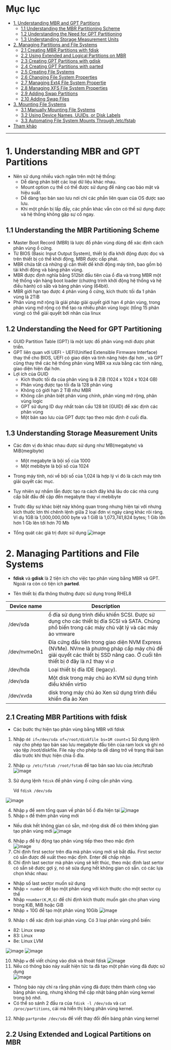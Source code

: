 # Mục lục 
- [1. Understanding MBR and GPT Partitions](#1)
  - [1.1 Understanding the MBR Partitioning Scheme](#11)
  - [1.2 Understanding the Need for GPT Partitioning](#12)
  - [1.3 Understanding Storage Measurement Units](#13)
- [2. Managing Partitions and File Systems](#2)
  - [2.1 Creating MBR Partitions with fdisk](#21)
  - [2.2 Using Extended and Logical Partitions on MBR](#22)
  - [2.3 Creating GPT Partitions with gdisk](#23)
  - [2.4 Creating GPT Partitions with parted](#24)
  - [2.5 Creating File Systems](#25)
  - [2.6 Changing File System Properties](#26)
  - [2.7 Managing Ext4 File System Propertie](#27)
  - [2.8 Managing XFS File System Properties](#28)
  - [2.9 Adding Swap Partitions](#29)
  - [2.10 Adding Swap Files](#210)
- [3. Mounting File Systems](#3)
  - [3.1 Manually Mounting File Systems](#31)
  - [3.2 Using Device Names, UUIDs, or Disk Labels](#32)
  - [3.3 Automating File System Mounts Through /etc/fstab](#33)
- [Tham khảo](tm)
---

<a name = '1'></a>
# 1. Understanding MBR and GPT Partitions
- Nên sử dụng nhiều vách ngăn trên một hệ thống:
  - Dễ dàng phân biệt các loại dữ liệu khác nhau.
  - Mount option cụ thể có thể được sử dụng để nâng cao bảo mật và hiệu suất.
  - Dễ dàng tạo bản sao lưu nơi chỉ các phần liên quan của OS được sao lưu.
  - Khi một phần bị lấp đầy, các phần khác  vẫn còn có thể sử dụng được và hệ thống không gặp sự cố ngay.

 <a name = '11'></a> 
## 1.1 Understanding the MBR Partitioning Scheme
- Master Boot Record (MBR) là lược đồ phân vùng dùng để xác định cách phân vùng ổ cứng.
- Từ BIOS (Basic Input Output System), thiết bị đĩa khởi động được đọc và trên thiết bị có thể khởi động, MBR được cấp phát.
- MBR chứa tất cả những gì cần thiết để khởi động máy tính, bao gồm bộ tải khởi động và bảng phân vùng.
- MBR được định nghĩa bằng 512bit đầu tiên của ổ đĩa và trong MBR một hệ thống vận hàng boot loader (chương trình khởi động hệ thống và hệ điều hành) có sẵb và bảng phân vùng (64bit).
- MBR giới hạn tạo được 4 phân vùng ổ cứng, kích thước tối đa 1 phân vùng là 2TiB
- Phân vùng mở rộng là giải pháp giải quyết giới hạn 4 phân vùng, trong phân vùng mở rộng có thể tạo ra nhiều phân vùng logic (tổng 15 phân vùng) có thể giải quyết bởi nhân của linux

<a name ='12'></a>
## 1.2 Understanding the Need for GPT Partitioning
- GUID Partition Table (GPT) là một lược đồ phân vùng mới được phát triển.
- GPT liên quan với UEFI - UEFI(Unified Extensible Firmware Interface) thay thế cho BIOS, UEFI có giao diện và tính năng hiện đại hơn , và GPT cũng thay thế các hệ thống phân vùng MBR xa xưa bằng các tính năng, giao diện hiện đại hơn.
- Lợi ích của GUID 
  - Kích thước tối đa của phân vùng là 8 ZiB (1024 x 1024 x 1024 GB)
  - Phân vùng được tạo tối đa là 128 phân vùng 
  - Không có giới hạn 2 TiB như MBR
  - Không cần phân biệt phân vùng chính, phân vùng mở rộng, phân vùng logic
  - GPT sử dụng ID duy nhất toàn cấu 128 bit (GUID) để xác định các phân vùng 
  - Một bản sao lưu của GPT được tạo theo mặc định ở cuối đĩa.

<a name = '13'></a>
## 1.3 Understanding Storage Measurement Units 

- Các đơn vị đo khác nhau được sử dụng như MB(megabyte) và MiB(megibyte)
  - Một megabyte là bội số của 1000
  - Một mebibyte là bội số của 1024
- Trong máy tính, nói về bội số của 1,024 là hợp lý vì đó là cách máy tính giải quyết các mục.
- Tuy nhiên sự nhầm lẫn được tạo ra cách đây khá lâu do các nhà cung cấp bắt đầu đề cập đến megabyte thay vì mebibyte
- Trước đây sự khác biệt này không quan trong nhưng hiện tại với nhưng kích thước lơn thì chênh lệnh giữa 2 loại đơn vị ngày càng khác rõi ràng. Ví dụ 1GB là 1,000,000,000 byte  và 1 GiB là 1,073,741,824 bytes; 1 Gib lớn hơn 1 Gb lên tới hơn 70 Mb

- Tổng quát các giá trị được sử dụng
  ![image](image/Screenshot_100.png)

<a name ='2'></a>
# 2. Managing Partitions and File Systems

- **fdisk** và **gdisk** là 2 tiện ích cho việc tạo phân vùng bằng MBR và GPT. Ngoài ra còn có tiện ích **parted**.

- Tên thiết bị đĩa thông thường được sử dụng trong RHEL8 

Device  name | Description
---|---
/dev/sda| ổ đĩa sử dụng trình điều khiển  SCSI. Được sử dụng cho các thiết bị đĩa  SCSI và SATA. Chúng phổ biến trong các máy chủ vật lý và các máy ảo vmware
/dev/nvme0n1| Đĩa cứng đầu tiên trong giao diện NVM Express (NVMe). NVme là phương pháp cấp máy chủ để giải quyết các thiết bị SSD nâng cao. Ở cuối tên thiết bị ở đây là *n1* thay vì *a*
/dev/hda| Loại thiết bị đĩa  IDE (legacy). 
/dev/sda| Một disk trong máy chủ ảo KVM sử dụng trình điều khiển virtio
/dev/xvda| disk trong máy chủ ảo Xen sử dụng trình điều khiển đĩa ảo Xen

<a name ='21'></a>
## 2.1 Creating MBR Partitions with fdisk
- Các bước thự hiện tạo phân vùng bằng MBR với fdisk


1. Nhập `dd if=/dev/sda of=/root/diskfile bs=1M count=1` Sử dụng lệnh này cho phép tạo bản sao lưu megabyte đầu tiên của ram lock và ghi nó vào tệp /root/diskfile. File này cho phép ta dễ dàng trở về trạng thái ban đầu trước khi thực hiện chia ổ đĩa.
2. Nhập `cp /etc/fstab /root/fstab` để tạo bản sao lưu của /etc/fstab
  ![image](image/Screenshot_101.png)

3. Sử dụng lệnh `fdisk` để phân vùng ổ cứng cần phân vùng.

    Vd `fdisk /dev/sda`

  ![image](image/Screenshot_102.png)

4. Nhập `p` để xem tổng quan về phân bố ổ đĩa hiện tại
  ![image](image/Screenshot_103.png)
5. Nhập `n` để thêm phân vùng mới 
- Nếu disk hết không gian có sẵn, mở rộng disk để có thêm không gian tạo phân vùng mới 
  ![image](image/Screenshot_104.png)
6. Nhập `p` để tự động tạo phân vùng tiếp theo theo mặc định  
  ![image](image/Screenshot_105.png)
7. Chỉ định first sector trên đĩa mà phân vùng mới sẽ bắt đầu.  First sector có sẵn  được đề xuất theo mặc định. Enter để chấp nhận
8. Chỉ định last sector  mà phân vùng sẽ kết thúc, theo mặc định last sertor có sẵn sẽ được gợi ý, nó sẽ sửa dụng hết không gian có sẵn. có các lựa chọn khác nhau: 
- Nhập số last sector muốn sử dụng 
- Nhập `+ number` để tạo một phân vùng với kích thước cho một sector cụ thể 
- Nhập ` +number(K,M,G) ` để chỉ định kích thước muốn gán cho phan vùng trong KiB, MiB hoặc GiB
- Nhập + 10G để tạo một phân vùng 10Gib
  ![image](image/Screenshot_106.png)
9. Nhâp `t` để xác định loại phân vùng. Có  3 loại phân vùng phổ biến: 
  - 82: Linux swap
  - 83: Linux
  - 8e: Linux LVM

  ![image](image/Screenshot_108.png)
  ![image](image/Screenshot_109.png)

10. Nhập `w` để viết chúng vào disk và thoát fdisk
![image](image/Screenshot_110.png)
11. Nếu có thông báo này xuất hiện tức ta đã tạo một phân vùng đã được sử dụng  
    ![image](image/Screenshot_111.png) 
 - Thông báo này chỉ ra rằng phân vùng đã được thêm thành công vào
bảng phân vùng, nhưng không thể cập nhật bảng phân vùng kernel trong bộ nhớ.
 - Có thể so sánh 2 đầu ra của  `fdisk -l /dev/sda` và  `cat /proc/partitions`, cái mà hiển thị bảng phân vùng kernel.
12. Nhập `partprobe /dev/sda` để  viết thay đổi đến bảng phân vùng kernel

<a name ='22'></a>
## 2.2 Using Extended and Logical Partitions on MBR
